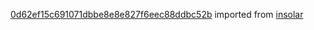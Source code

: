[0d62ef15c691071dbbe8e8e827f6eec88ddbc52b](https://github.com/insolar/insolar/commit/0d62ef15c691071dbbe8e8e827f6eec88ddbc52b) imported from [insolar](https://github.com/insolar/insolar)
